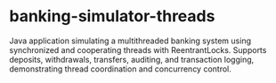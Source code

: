 # banking-simulator-threads
Java application simulating a multithreaded banking system using synchronized and cooperating threads with ReentrantLocks. Supports deposits, withdrawals, transfers, auditing, and transaction logging, demonstrating thread coordination and concurrency control.
